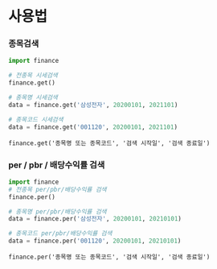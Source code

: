 # 사용법
### 종목검색
```python
import finance

# 전종목 시세검색
finance.get()

# 종목명 시세검색
data = finance.get('삼성전자', 20200101, 2021101)

# 종목코드 시세검색
data = finance.get('001120', 20200101, 2021101)
```
`finance.get('종목명 또는 종목코드', '검색 시작일', '검색 종료일')`
### per / pbr / 배당수익률 검색
```python
import finance
# 전종목 per/pbr/배당수익률 검색
finance.per()

# 종목명 per/pbr/배당수익률 검색
data = finance.per('삼성전자', 20200101, 20210101)

# 종목코드 per/pbr/배당수익률 검색
data = finance.per('001120', 20200101, 20210101)

```
`finance.per('종목명 또는 종목코드', '검색 시작일', '검색 종료일')`